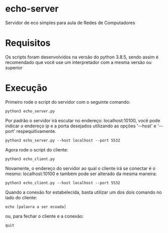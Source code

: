 # echo-server
Servidor de eco simples para aula de Redes de Computadores

# Requisitos
Os scripts foram desenvolvidos na versão do python 3.8.5, sendo assim é recomendado que você use um interpretador com a mesma versão ou superior

# Execução
Primeiro rode o script do servidor com o seguinte comando:
```
python3 echo_server.py
```
Por padrão o servidor irá escutar no endereço: localhost:10100, você pode indicar o endereço ip e a porta desejados utilizando as opções '--host' e '--port' respequitivamente.
```
python3 echo_server.py --host localhost --port 5532
```
Agora rode o script do cliente:
```
python3 echo_client.py
```
Novamente, o endereço do servidor ao qual o cliente irá se conectar é o mesmo: localhost:10100 e também pode ser alterado da mesma maneira:
```
python3 echo_client.py --host localhost --port 5532
```
Quando a conexão for estabelecida, basta utilizar um dos dois comando no lado do cliente:
```
echo [palavra a ser ecoada]
```
ou, para fechar o cliente e a conexão:
```
quit
```